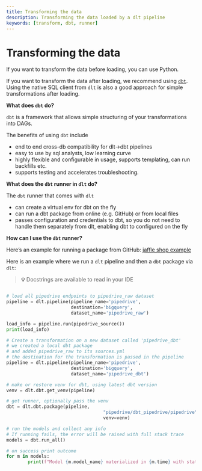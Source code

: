 ```yaml
---
title: Transforming the data
description: Transforming the data loaded by a dlt pipeline
keywords: [transform, dbt, runner]
---
```


# Transforming the data

If you want to transform the data before loading, you can use Python.

If you want to transform the data after loading, we recommend using [`dbt`](https://github.com/dbt-labs/dbt-core). Using the native SQL client from `dlt` is also a good approach for simple transformations after loading.

**What does `dbt` do?**

`dbt` is a framework that allows simple structuring of your transformations into DAGs.

The benefits of using `dbt` include
- end to end cross-db compatibility for dlt→dbt pipelines
- easy to use by sql analysts, low learning curve
- highly flexible and configurable in usage, supports templating, can run backfills etc.
- supports testing and accelerates troubleshooting.

**What does the `dbt` runner in `dlt` do?**

The `dbt` runner that comes with `dlt`
- can create a virtual env for dbt on the fly
- can run a dbt package from online (e.g. GitHub) or from local files
- passes configuration and credentials to dbt, so you do not need to handle them separately from dlt, enabling dbt to configured on the fly

**How can I use the `dbt` runner?**

Here’s an example for running a package from GitHub: [jaffle shop example](https://github.com/dlt-hub/dlt/blob/devel/docs/examples/dbt_run_jaffle.py)

Here is an example where we run a `dlt` pipeline and then a `dbt` package via `dlt`:

> **💡**  Docstrings are available to read in your IDE

```python

# load all pipedrive endpoints to pipedrive_raw dataset
pipeline = dlt.pipeline(pipeline_name='pipedrive',
						destination='bigquery',
						dataset_name='pipedrive_raw')

load_info = pipeline.run(pipedrive_source())
print(load_info)

# Create a transformation on a new dataset called 'pipedrive_dbt'
# we created a local dbt package
# and added pipedrive_raw to its sources.yml
# the destination for the transformation is passed in the pipeline
pipeline = dlt.pipeline(pipeline_name='pipedrive',
						destination='bigquery',
						dataset_name='pipedrive_dbt')

# make or restore venv for dbt, using latest dbt version
venv = dlt.dbt.get_venv(pipeline)

# get runner, optionally pass the venv
dbt = dlt.dbt.package(pipeline,
							        "pipedrive/dbt_pipedrive/pipedrive", #
							        venv=venv)

# run the models and collect any info
# If running fails, the error will be raised with full stack trace
models = dbt.run_all()

# on success print outcome
for m in models:
        print(f"Model {m.model_name} materialized in {m.time} with status {m.status} and message {m.message}")
```